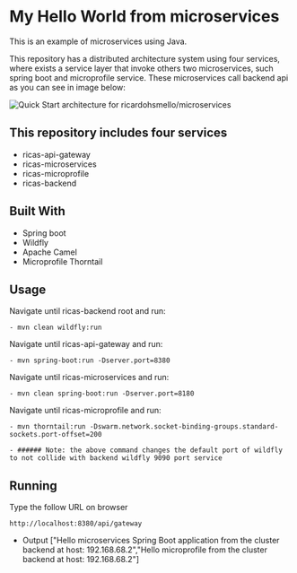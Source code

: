 # My Hello World from microservices

This is an example of microservices using Java. 

This repository has a distributed architecture system using four services, where exists a service layer that invoke others two microservices, such spring boot and microprofile service. These microservices call backend api as you can see in image below:

![Quick Start architecture for ricardohsmello/microservices](https://imagizer.imageshack.com/img923/7379/JwX5Le.png)

## This repository includes four services
- ricas-api-gateway
- ricas-microservices
- ricas-microprofile
- ricas-backend

## Built With
- Spring boot
- Wildfly
- Apache Camel
- Microprofile Thorntail

## Usage
Navigate until ricas-backend root and run:
```
- mvn clean wildfly:run
```

Navigate until ricas-api-gateway and run:
```
- mvn spring-boot:run -Dserver.port=8380
```
  
Navigate until ricas-microservices and run:  
```
- mvn clean spring-boot:run -Dserver.port=8180
```

Navigate until ricas-microprofile and run: 
```
- mvn thorntail:run -Dswarm.network.socket-binding-groups.standard-sockets.port-offset=200
```
    - ###### Note: the above command changes the default port of wildfly to not collide with backend wildfly 9090 port service 

## Running
Type the follow URL on browser
```
http://localhost:8380/api/gateway
```

- Output
["Hello microservices Spring Boot application from the cluster backend at host: 192.168.68.2","Hello microprofile from the cluster backend at host: 192.168.68.2"]
